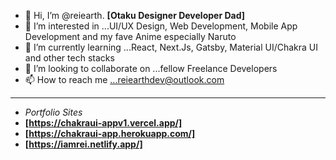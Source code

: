 - 👋 Hi, I’m @reiearth. **[Otaku Designer Developer Dad]**
- 👀 I’m interested in ...UI/UX Design, Web Development, Mobile App Development and my fave Anime especially Naruto
- 🌱 I’m currently learning ...React, Next.Js, Gatsby, Material UI/Chakra UI and other tech stacks
- 💞️ I’m looking to collaborate on ...fellow Freelance Developers
- 📫 How to reach me ...reiearthdev@outlook.com 
---
- *Portfolio Sites*
- **[https://chakraui-appv1.vercel.app/]**
- **[https://chakraui-app.herokuapp.com/]**
- **[https://iamrei.netlify.app/]**

<!---
reiearth/reiearth is a ✨ special ✨ repository because its `README.md` (this file) appears on your GitHub profile.
You can click the Preview link to take a look at your changes.
--->
